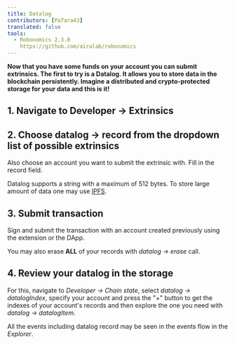```yaml
---
title: Datalog
contributors: [PaTara43]
translated: false
tools:   
  - Robonomics 2.3.0
    https://github.com/airalab/robonomics
---
```


**Now that you have some funds on your account you can submit extrinsics. The first to try is a Datalog. It allows you 
to store data in the blockchain persistently. Imagine a distributed and crypto-protected storage for your data and this is it!**

## 1. Navigate to Developer -> Extrinsics

<robo-wiki-picture src="datalog/extrinsics.jpg" />

## 2. Choose datalog -> record from the dropdown list of possible extrinsics

Also choose an account you want to submit the extrinsic with. Fill in the record field.

<robo-wiki-picture src="datalog/record.jpg" />

<robo-wiki-note type="note" title="Large amount of data">

  Datalog supports a string with a maximum of 512 bytes. To store large amount of data one may use [IPFS](https://ipfs.tech/).

</robo-wiki-note>

## 3. Submit transaction

Sign and submit the transaction with an account created previously using the extension or the DApp.

<robo-wiki-picture src="datalog/submit.jpg" />

<robo-wiki-note type="note" title="Erase">

  You may also erase **ALL** of your records with *datalog -> erase* call.

</robo-wiki-note>

## 4. Review your datalog in the storage

For this, navigate to *Developer -> Chain state*, select *datalog -> datalogIndex*, specify your account and press the 
"+" button to get the indexes of your account's records and then explore the one you need with *datalog -> datalogItem*.

<robo-wiki-picture src="datalog/item.jpg" />

<robo-wiki-note type="note" title="Explorer">

  All the events including datalog record may be seen in the events flow in the *Explorer*.

</robo-wiki-note>